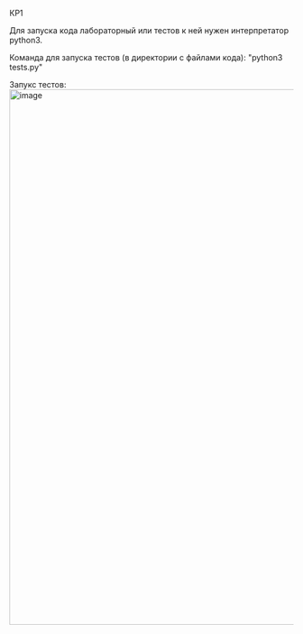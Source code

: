 КР1

Для запуска кода лабораторный или тестов к ней нужен интерпретатор python3.

Команда для запуска тестов (в директории с файлами кода): "python3 tests.py" 

Запукс тестов:
<img width="950" alt="image" src="https://user-images.githubusercontent.com/33278581/213511825-d7080dd7-42e3-450e-a345-f6a15951089f.png">

